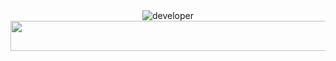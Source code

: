 <!--
**march213/march213** is a ✨ _special_ ✨ repository because its `README.md` (this file) appears on your GitHub profile.

Here are some ideas to get you started:

- 🔭 I’m currently working on ...
- 🌱 I’m currently learning ...
- 👯 I’m looking to collaborate on ...
- 🤔 I’m looking for help with ...
- 💬 Ask me about ...
- 📫 How to reach me: ...
- 😄 Pronouns: ...
- ⚡ Fun fact: ...
-->

<div align="center">
  <img src="https://media.giphy.com/media/TNf5oSRelTeI8/giphy.gif" alt="developer">
</div>

<a href="https://github.com/march213/spotify-playing-now-readme">
  <img src="https://spotify-playing-now-readme.vercel.app/api/now-playing?3" width="540" height="48">
</a>
